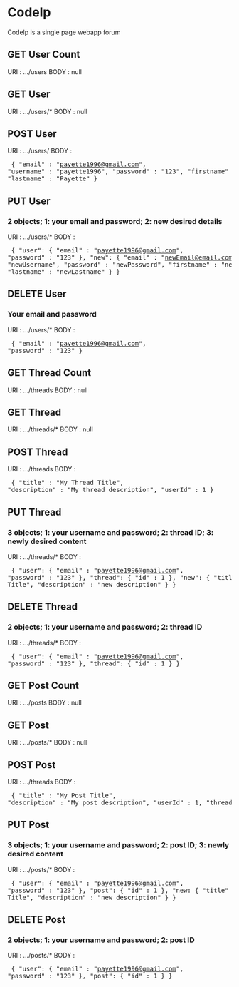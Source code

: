 # Codelp
Codelp is a single page webapp forum



## GET User Count
URI : .../users
BODY : null

## GET User
URI : .../users/*
BODY : null

## POST User
URI : .../users/
BODY : 
    <pre>
    {
        "email" : "payette1996@gmail.com",
        "username" : "payette1996",
        "password" : "123",
        "firstname" : "Louis",
        "lastname" : "Payette"
    }
    </pre>

## PUT User
### 2 objects; 1: your email and password; 2: new desired details
URI : .../users/*
BODY : 
    <pre>
    {
        "user": {
            "email" : "payette1996@gmail.com",
            "password" : "123"
        },
        "new": {
            "email" : "newEmail@email.com",
            "username" : "newUsername",
            "password" : "newPassword",
            "firstname" : "newFirstname",
            "lastname" : "newLastname"
        }
    }
    </pre>

## DELETE User
### Your email and password
URI : .../users/*
BODY : 
    <pre>
    {
        "email" : "payette1996@gmail.com",
        "password" : "123"
    }
    </pre>


## GET Thread Count
URI : .../threads
BODY : null

## GET Thread
URI : .../threads/*
BODY : null

## POST Thread
URI : .../threads
BODY : 
    <pre>
    {
        "title" : "My Thread Title",
        "description" : "My thread description",
        "userId" : 1
    }
    </pre>

## PUT Thread
### 3 objects; 1: your username and password; 2: thread ID; 3: newly desired content
URI : .../threads/*
BODY : 
    <pre>
    {
        "user": {
            "email" : "payette1996@gmail.com",
            "password" : "123"
        },
        "thread": {
            "id" : 1
        },
        "new": {
            "title" : "New Title",
            "description" : "new description"
        }
    }
    </pre>


## DELETE Thread
### 2 objects; 1: your username and password; 2: thread ID
URI : .../threads/*
BODY : 
    <pre>
    {
        "user": {
            "email" : "payette1996@gmail.com",
            "password" : "123"
        },
        "thread": {
            "id" : 1
        }
    }
    </pre>



## GET Post Count
URI : .../posts
BODY : null

## GET Post
URI : .../posts/*
BODY : null

## POST Post
URI : .../threads
BODY : 
    <pre>
    {
        "title" : "My Post Title",
        "description" : "My post description",
        "userId" : 1,
        "threadId" : 1
    }
    </pre>

## PUT Post
### 3 objects; 1: your username and password; 2: post ID; 3: newly desired content
URI : .../posts/*
BODY : 
    <pre>
    {
        "user": {
            "email" : "payette1996@gmail.com",
            "password" : "123"
        },
        "post": {
            "id" : 1
        },
        "new: {
            "title" : "New Title",
            "description" : "new description"
        }
    }
    </pre>


## DELETE Post
### 2 objects; 1: your username and password; 2: post ID
URI : .../posts/*
BODY : 
    <pre>
    {
        "user": {
            "email" : "payette1996@gmail.com",
            "password" : "123"
        },
        "post": {
            "id" : 1
        }
    }
    </pre>